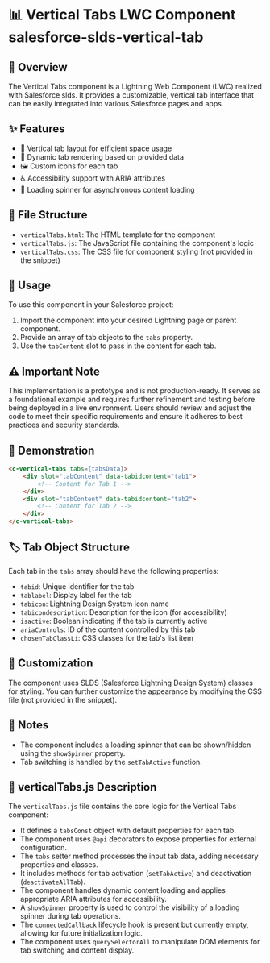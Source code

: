 # 📊 Vertical Tabs LWC Component salesforce-slds-vertical-tab

## 🔎 Overview
The Vertical Tabs component is a Lightning Web Component (LWC) realized with Salesforce slds. It provides a customizable, vertical tab interface that can be easily integrated into various Salesforce pages and apps.

## ✨ Features
- 📏 Vertical tab layout for efficient space usage
- 🔄 Dynamic tab rendering based on provided data
- 🖼️ Custom icons for each tab
- ♿ Accessibility support with ARIA attributes
- 🔄 Loading spinner for asynchronous content loading

## 📁 File Structure
- `verticalTabs.html`: The HTML template for the component
- `verticalTabs.js`: The JavaScript file containing the component's logic
- `verticalTabs.css`: The CSS file for component styling (not provided in the snippet)

## 🚀 Usage
To use this component in your Salesforce project:

1. Import the component into your desired Lightning page or parent component.
2. Provide an array of tab objects to the `tabs` property.
3. Use the `tabContent` slot to pass in the content for each tab.

## ⚠️ Important Note
This implementation is a prototype and is not production-ready. It serves as a foundational example and requires further refinement and testing before being deployed in a live environment. Users should review and adjust the code to meet their specific requirements and ensure it adheres to best practices and security standards.

## 🎥 Demonstration
```html
<c-vertical-tabs tabs={tabsData}>
    <div slot="tabContent" data-tabidcontent="tab1">
        <!-- Content for Tab 1 -->
    </div>
    <div slot="tabContent" data-tabidcontent="tab2">
        <!-- Content for Tab 2 -->
    </div>
</c-vertical-tabs>
```
## 🏷️ Tab Object Structure
Each tab in the `tabs` array should have the following properties:
- `tabid`: Unique identifier for the tab
- `tablabel`: Display label for the tab
- `tabicon`: Lightning Design System icon name
- `tabicondescription`: Description for the icon (for accessibility)
- `isactive`: Boolean indicating if the tab is currently active
- `ariaControls`: ID of the content controlled by this tab
- `chosenTabClassLi`: CSS classes for the tab's list item

## 🎨 Customization
The component uses SLDS (Salesforce Lightning Design System) classes for styling. You can further customize the appearance by modifying the CSS file (not provided in the snippet).

## 📝 Notes
- The component includes a loading spinner that can be shown/hidden using the `showSpinner` property.
- Tab switching is handled by the `setTabActive` function.

## 🧠 verticalTabs.js Description
The `verticalTabs.js` file contains the core logic for the Vertical Tabs component:

- It defines a `tabsConst` object with default properties for each tab.
- The component uses `@api` decorators to expose properties for external configuration.
- The `tabs` setter method processes the input tab data, adding necessary properties and classes.
- It includes methods for tab activation (`setTabActive`) and deactivation (`deactivateAllTab`).
- The component handles dynamic content loading and applies appropriate ARIA attributes for accessibility.
- A `showSpinner` property is used to control the visibility of a loading spinner during tab operations.
- The `connectedCallback` lifecycle hook is present but currently empty, allowing for future initialization logic.
- The component uses `querySelectorAll` to manipulate DOM elements for tab switching and content display.


